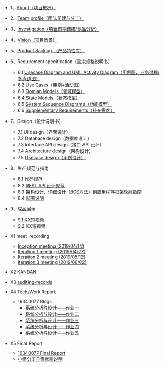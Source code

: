 * 1、[About（项目概况）](docs/1-About.md)
* 2、[Team profile（团队组建与分工）](docs/2-TeamProfile.md)
* 3、[Investigation（项目前期调研/竞品分析）](docs/3-Investigation.md)
* 4、[Vision（项目愿景）](docs/4-Vision.md)
* 5、[Product Backlog （产品特性库）](docs/5-Product-Backlog.md)
* 6、Requirement specification（需求规格说明书）
    * 6.1 [Usecase Diagram and UML Activity Diagram（用例图，业务过程/多泳道图）](docs/6-1-UsecaseDiagram.md)
    * 6.2 [Use Cases（用例+活动图）](docs/6.2Use-Cases-activity.md)
    * 6.3 [Domian Models（领域模型）](docs/6-3-Domain.md)
    * 6.4 [State Models（状态模型）](docs/6-4-StateModels.md)
    * 6.5 [System Sequence Diagrams（功能模型）](docs/6.5-System-Sequence-Diagrams.md)
    * 6.6 [Supplementary Requirements（补充需求）](docs/6.6-Supplementary-Requirements.md)

* 7、Design（设计说明书）
    * 7.1 UI design（界面设计）
    * 7.2 Database design（数据库设计）
    * 7.3 Interface API design（接口 API 设计）
    * 7.4 Architecture design（架构设计）
    * 7.5 [Usecase design（用例设计）](docs/7-5-UsecaseDesign.md)
* 8、生产规范与指南
    * 8.1 [代码规范](docs/8-1-CodeSpecification.md)
    * 8.2 [REST API 设计规范](docs/8-2-RestAPI-设计规范.md)
    * 8.3 [架构设计、详细设计（BCE方法）到应用程序框架映射指南](docs/8-3-架构设计、详细设计（BCE方法）到应用程序框架映射指南.md)
    * 8.4 [部署说明](docs/8-4-Installation.md)
* 9、成品展示
    * 9.1 XX短视频
    * 9.2 XX短视频
* X1 meet_recording
    - [Inception meeting (2019/04/14)](docs/MeetingRecords/Inception-meeting.md)
    - [Iteration 1 meeting (2019/04/27)](docs/MeetingRecords/Iteration-1-meeting.md)
    - [Iteration 2 meeting (2019/05/12)](docs/MeetingRecords/Iteration-2-meeting-frontend.md)
    - [Iteration 3 meeting (2019/06/02)](docs/MeetingRecords/Iteration-3-meeting.md)
* X2 [KANBAN](https://github.com/orgs/LittleMiser/projects)
* X3 [auditing-records](docs/X3-auditing-records.md)
* X4 Tech/Work Report
    * 16340077 Blogs
        * [系统分析与设计——作业一](https://170226.github.io/2019/03/14/%E7%B3%BB%E7%BB%9F%E5%88%86%E6%9E%90%E4%B8%8E%E8%AE%BE%E8%AE%A1%E2%80%94%E2%80%94%E4%BD%9C%E4%B8%9A%E4%B8%80/#more)
        * [系统分析与设计——作业二](https://170226.github.io/2019/03/28/%E7%B3%BB%E7%BB%9F%E5%88%86%E6%9E%90%E4%B8%8E%E8%AE%BE%E8%AE%A1%E2%80%94%E2%80%94%E4%BD%9C%E4%B8%9A%E4%BA%8C/#more)
        * [系统分析与设计——作业三](https://170226.github.io/2019/04/14/%E7%B3%BB%E7%BB%9F%E5%88%86%E6%9E%90%E4%B8%8E%E8%AE%BE%E8%AE%A1%E2%80%94%E2%80%94%E4%BD%9C%E4%B8%9A%E4%B8%89/#more)
        * [系统分析与设计——作业四](https://170226.github.io/2019/05/24/%E7%B3%BB%E7%BB%9F%E5%88%86%E6%9E%90%E4%B8%8E%E8%AE%BE%E8%AE%A1%E2%80%94%E2%80%94%E4%BD%9C%E4%B8%9A%E5%9B%9B/#more)
        * [系统分析与设计——作业五](https://170226.github.io/2019/05/26/%E7%B3%BB%E7%BB%9F%E5%88%86%E6%9E%90%E4%B8%8E%E8%AE%BE%E8%AE%A1%E2%80%94%E2%80%94%E4%BD%9C%E4%B8%9A%E4%BA%94/#more)
* X5 Final Report
    * [16340077 Final Report](docs/X5-Final-Reports/1634077-Final-Report.md)
    * [小组分工与贡献率说明](docs/X5-Division.md)

